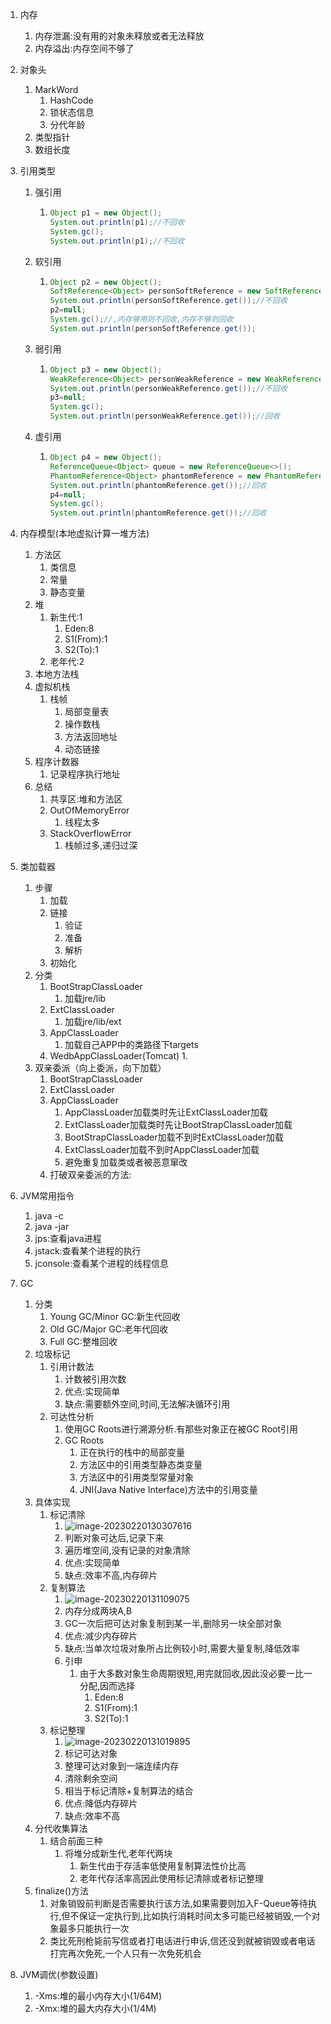 1. 内存

   1. 内存泄漏:没有用的对象未释放或者无法释放
   2. 内存溢出:内存空间不够了

2. 对象头

   1. MarkWord
      1. HashCode
      2. 锁状态信息
      3. 分代年龄
   2. 类型指针
   3. 数组长度

3. 引用类型

   1. 强引用

      1. ```java
         Object p1 = new Object();
         System.out.println(p1);//不回收
         System.gc();
         System.out.println(p1);//不回收
         ```

   2. 软引用

      1. ```java
         Object p2 = new Object();
         SoftReference<Object> personSoftReference = new SoftReference<>(p2);
         System.out.println(personSoftReference.get());//不回收
         p2=null;
         System.gc();//,内存够用则不回收,内存不够则回收
         System.out.println(personSoftReference.get());
         ```

   3. 弱引用

      1. ```java
         Object p3 = new Object();
         WeakReference<Object> personWeakReference = new WeakReference<>(p3);
         System.out.println(personWeakReference.get());//不回收
         p3=null;
         System.gc();
         System.out.println(personWeakReference.get());//回收
         ```

   4. 虚引用

      1. ```java
         Object p4 = new Object();
         ReferenceQueue<Object> queue = new ReferenceQueue<>();
         PhantomReference<Object> phantomReference = new PhantomReference<>(p4, queue);
         System.out.println(phantomReference.get());//回收
         p4=null;
         System.gc();
         System.out.println(phantomReference.get());//回收
         ```

4. 内存模型(本地虚拟计算一堆方法)

   1. 方法区
      1. 类信息
      2. 常量
      3. 静态变量
   2. 堆
      1. 新生代:1
         1. Eden:8
         2. S1(From):1
         3. S2(To):1
      2. 老年代:2
   3. 本地方法栈
   4. 虚拟机栈
      1. 栈帧
         1. 局部变量表
         2. 操作数栈
         3. 方法返回地址
         4. 动态链接
   5. 程序计数器
      1. 记录程序执行地址
   6. 总结
      1. 共享区:堆和方法区
      2. OutOfMemoryError
         1. 线程太多
      3. StackOverflowError
         1. 栈帧过多,递归过深

5. 类加载器
   1. 步骤
      1. 加载
      2. 链接
         1. 验证
         2. 准备
         3. 解析
      3. 初始化
   2. 分类
      1. BootStrapClassLoader
         1. 加载jre/lib
      2. ExtClassLoader
         1. 加载jre/lib/ext
      3. AppClassLoader
         1. 加载自己APP中的类路径下targets
      4. WedbAppClassLoader(Tomcat)
         1. 
   3. 双亲委派（向上委派，向下加载）
      1. BootStrapClassLoader
      2. ExtClassLoader
      3. AppClassLoader
         1. AppClassLoader加载类时先让ExtClassLoader加载
         2. ExtClassLoader加载类时先让BootStrapClassLoader加载
         3. BootStrapClassLoader加载不到时ExtClassLoader加载
         4. ExtClassLoader加载不到时AppClassLoader加载
         5. 避免重复加载类或者被恶意窜改
      4. 打破双亲委派的方法:

6. JVM常用指令

   1. java -c <class>
   2. java -jar <class>
   3. jps:查看java进程
   4. jstack:查看某个进程的执行
   5. jconsole:查看某个进程的线程信息

7. GC

   1. 分类
      1. Young GC/Minor GC:新生代回收
      2. Old GC/Major GC:老年代回收
      3. Full GC:整堆回收
   2. 垃圾标记
      1. 引用计数法
         1. 计数被引用次数
         2. 优点:实现简单
         3. 缺点:需要额外空间,时间,无法解决循环引用
      2. 可达性分析
         1. 使用GC Roots进行溯源分析.有那些对象正在被GC Root引用
         2. GC Roots
            1. 正在执行的栈中的局部变量
            2. 方法区中的引用类型静态类变量
            3. 方法区中的引用类型常量对象
            3. JNI(Java Native Interface)方法中的引用变量
   3. 具体实现
      1. 标记清除
         1. ![image-20230220130307616](C:\Users\77023\Desktop\MD笔记\MD\Notes\Java\images\image-20230220130307616.png)
         2. 判断对象可达后,记录下来
         3. 遍历堆空间,没有记录的对象清除
         4. 优点:实现简单
         5. 缺点:效率不高,内存碎片
      2. 复制算法
         1. ![image-20230220131109075](C:\Users\77023\Desktop\MD笔记\MD\Notes\Java\image-20230220131109075.png)
         2. 内存分成两块A,B
         3. GC一次后把可达对象复制到某一半,删除另一块全部对象
         4. 优点:减少内存碎片
         5. 缺点:当单次垃圾对象所占比例较小时,需要大量复制,降低效率
         6. 引申
            1. 由于大多数对象生命周期很短,用完就回收,因此没必要一比一分配,因而选择
               1. Eden:8
               2. S1(From):1
               3. S2(To):1
      3. 标记整理
         1. ![image-20230220131019895](C:\Users\77023\Desktop\MD笔记\MD\Notes\Java\images\image-20230220131019895.png)
         2. 标记可达对象
         3. 整理可达对象到一端连续内存
         4. 清除剩余空间
         5. 相当于标记清除+复制算法的结合
         6. 优点:降低内存碎片
         7. 缺点:效率不高
   4. 分代收集算法
      1. 结合前面三种
         1. 将堆分成新生代,老年代两块
            1. 新生代由于存活率低使用复制算法性价比高
            2. 老年代存活率高因此使用标记清除或者标记整理
   5. finalize()方法
      1. 对象销毁前判断是否需要执行该方法,如果需要则加入F-Queue等待执行,但不保证一定执行到,比如执行消耗时间太多可能已经被销毁,一个对象最多只能执行一次
      2. 类比死刑枪毙前写信或者打电话进行申诉,信还没到就被销毁或者电话打完再次免死,一个人只有一次免死机会

8. JVM调优(参数设置)
   1. -Xms:堆的最小内存大小(1/64M)
   2. -Xmx:堆的最大内存大小(1/4M)